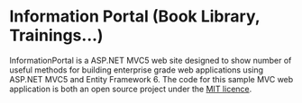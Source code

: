 # Information Portal (Book Library, Trainings...)
InformationPortal is a ASP.NET MVC5 web site designed to show number of useful methods for building enterprise grade web applications using ASP.NET MVC5 and Entity Framework 6. The code for this sample MVC web application is both an open source project under the [MIT licence](https://opensource.org/licenses/MIT).
